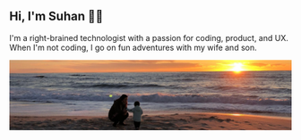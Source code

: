 ## Hi, I'm Suhan 🖖🏻

I'm a right-brained technologist with a passion for coding, product, and UX. When I'm not coding, I go on fun adventures with my wife and son. 

![Hero Banner](https://raw.githubusercontent.com/suhanw/suhanw/master/assets/bg.jpeg)

<!--
**suhanw/suhanw** is a ✨ _special_ ✨ repository because its `README.md` (this file) appears on your GitHub profile.

Here are some ideas to get you started:

- 🔭 I’m currently working on ...
- 🌱 I’m currently learning ...
- 👯 I’m looking to collaborate on ...
- 🤔 I’m looking for help with ...
- 💬 Ask me about ...
- 📫 How to reach me: ...
- 😄 Pronouns: ...
- ⚡ Fun fact: ...
-->
